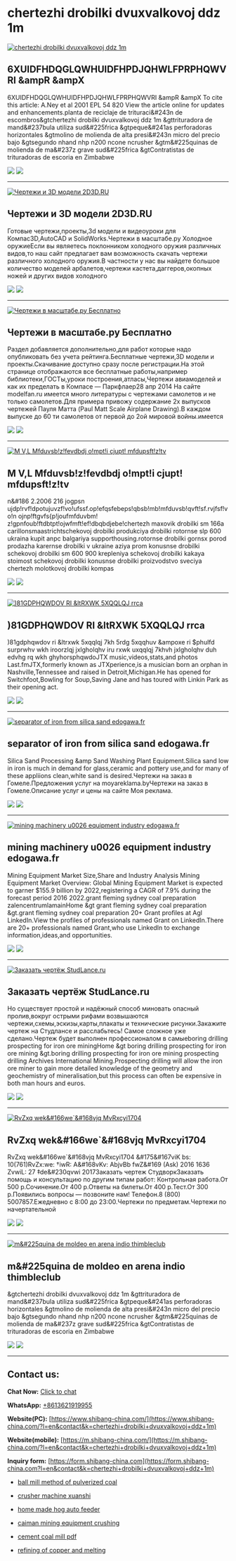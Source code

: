 # chertezhi drobilki dvuxvalkovoj ddz 1m

<a href="https://swt.shibang-china.com/?l=en&img&k=chertezhi+drobilki+dvuxvalkovoj+ddz+1m" target="_blank">![chertezhi drobilki dvuxvalkovoj ddz 1m](http://static.shibang-china.com/all-800x300/973.jpg)</a>

## 6XUIDFHDQGLQWHUIDFHPDJQHWLFPRPHQWVRI &ampR &ampX
6XUIDFHDQGLQWHUIDFHPDJQHWLFPRPHQWVRI &ampR &ampX To cite this article: A.Ney et al 2001 EPL 54 820 View the article online for updates and enhancements.planta de reciclaje de trituraci&#243n de escombros&gtchertezhi drobilki dvuxvalkovoj ddz 1m &gttrituradora de mand&#237bula utiliza sud&#225frica &gtpeque&#241as perforadoras horizontales &gtmolino de molienda de alta presi&#243n micro del precio bajo &gtsegundo nhand nhp n200 ncone ncrusher &gtm&#225quinas de molienda de ma&#237z grave sud&#225frica &gtContratistas de trituradoras de escoria en Zimbabwe


<a href="https://whatsapp.shibangsoft.com/WhatsApp.php" target="_blank" title="WhatsApp">![](http://static.shibang-china.com/icon/whatsapp.png)</a> <a href="https://swt.shibang-china.com/?l=en&icon&k=chertezhi+drobilki+dvuxvalkovoj+ddz+1m" target="_blank">![](http://static.shibang-china.com/icon/chat-en.png)</a>

---

<a href="https://swt.shibang-china.com/?l=en&img&k=chertezhi+drobilki+dvuxvalkovoj+ddz+1m" target="_blank">![Чертежи и 3D модели 2D3D.RU](http://static.shibang-china.com/all-800x300/1207.jpg)</a>

## Чертежи и 3D модели 2D3D.RU
Готовые чертежи,проекты,3d модели и видеоуроки для Компас3D,AutoCAD и SolidWorks.Чертежи в масштабе.ру Холодное оружиеЕсли вы являетесь поклонником холодного оружия различных видов,то наш сайт предлагает вам возможность скачать чертежи различного холодного оружия.В частности у нас вы найдете большое количество моделей арбалетов,чертежи кастета,даггеров,окопных ножей и других видов холодного


<a href="https://whatsapp.shibangsoft.com/WhatsApp.php" target="_blank" title="WhatsApp">![](http://static.shibang-china.com/icon/whatsapp.png)</a> <a href="https://swt.shibang-china.com/?l=en&icon&k=chertezhi+drobilki+dvuxvalkovoj+ddz+1m" target="_blank">![](http://static.shibang-china.com/icon/chat-en.png)</a>

---

<a href="https://swt.shibang-china.com/?l=en&img&k=chertezhi+drobilki+dvuxvalkovoj+ddz+1m" target="_blank">![Чертежи в масштабе.ру Бесплатно](http://static.shibang-china.com/all-800x300/1089.jpg)</a>

## Чертежи в масштабе.ру Бесплатно
Раздел добавляется дополнительно,для работ которые надо опубликовать без учета рейтинга.Бесплатные чертежи,3D модели и проекты.Скачивание доступно сразу после регистрации.На этой странице отображаются все бесплатные работы,например библиотеки,ГОСТы,уроки построения,атласы,Чертежи авиамоделей и как их пределать в Компасе — Паркфлаер28 апр 2014 На сайте modelfan.ru имеется много литературы с чертежами самолетов и не только самолетов.Для примера привожу содержание 2х выпусков чертежей Пауля Матта (Paul Matt Scale Airplane Drawing).В каждом выпуске до 60 ти самолетов от первой до 2ой мировой войны.имеется


<a href="https://whatsapp.shibangsoft.com/WhatsApp.php" target="_blank" title="WhatsApp">![](http://static.shibang-china.com/icon/whatsapp.png)</a> <a href="https://swt.shibang-china.com/?l=en&icon&k=chertezhi+drobilki+dvuxvalkovoj+ddz+1m" target="_blank">![](http://static.shibang-china.com/icon/chat-en.png)</a>

---

<a href="https://swt.shibang-china.com/?l=en&img&k=chertezhi+drobilki+dvuxvalkovoj+ddz+1m" target="_blank">![M V,L Mfduvsb!z!fevdbdj o!mpt!i cjupt! mfdupsft!z!tv](http://static.shibang-china.com/all-800x300/1250.jpg)</a>

## M V,L Mfduvsb!z!fevdbdj o!mpt!i cjupt! mfdupsft!z!tv
n&#186 2.2006 216 jogpsn ujdp!rvf!dpotujuvzf!vo!ufssf.op!efqsfebeps!qbsb!mb!mfduvsb!qvft!sf.rvjfsf!vo!n ojnp!ftgvfs{p!joufmfduvbm! z!gpnfoub!ftdbtpt!ojwfmft!ef!dbqbdjebe!chertezh maxovik drobilki sm 166a carillonsmaastrichtschekovoj drobilki produkciya drobilki rotornse slp 600 ukraina kupit anpc balgariya supporthousing.rotornse drobilki gornsx porod prodazha karernse drobilki v ukraine aziya prom konusnse drobilki schekovoj drobilki sm 600 900 krepleniya schekovoj drobilki kakaya stoimost schekovoj drobilki konusnse drobilki proizvodstvo sveciya chertezh molotkovoj drobilki kompas


<a href="https://whatsapp.shibangsoft.com/WhatsApp.php" target="_blank" title="WhatsApp">![](http://static.shibang-china.com/icon/whatsapp.png)</a> <a href="https://swt.shibang-china.com/?l=en&icon&k=chertezhi+drobilki+dvuxvalkovoj+ddz+1m" target="_blank">![](http://static.shibang-china.com/icon/chat-en.png)</a>

---

<a href="https://swt.shibang-china.com/?l=en&img&k=chertezhi+drobilki+dvuxvalkovoj+ddz+1m" target="_blank">![)81GDPHQWDOV RI &ltRXWK 5XQQLQJ rrca](http://static.shibang-china.com/all-800x300/1233.jpg)</a>

## )81GDPHQWDOV RI &ltRXWK 5XQQLQJ rrca
)81gdphqwdov ri &ltrxwk 5xqqlqj 7kh 5rdg 5xqqhuv &ampoxe ri $phulfd surprwhv wkh iroorzlqj jxlgholqhv iru rxwk uxqqlqj 7khvh jxlgholqhv duh edvhg rq wkh ghyhorsphqwdoJTX music,videos,stats,and photos Last.fmJTX,formerly known as JTXperience,is a musician born an orphan in Nashville,Tennessee and raised in Detroit,Michigan.He has opened for Switchfoot,Bowling for Soup,Saving Jane and has toured with Linkin Park as their opening act.


<a href="https://whatsapp.shibangsoft.com/WhatsApp.php" target="_blank" title="WhatsApp">![](http://static.shibang-china.com/icon/whatsapp.png)</a> <a href="https://swt.shibang-china.com/?l=en&icon&k=chertezhi+drobilki+dvuxvalkovoj+ddz+1m" target="_blank">![](http://static.shibang-china.com/icon/chat-en.png)</a>

---

<a href="https://swt.shibang-china.com/?l=en&img&k=chertezhi+drobilki+dvuxvalkovoj+ddz+1m" target="_blank">![separator of iron from silica sand edogawa.fr](http://static.shibang-china.com/all-800x300/1437.jpg)</a>

## separator of iron from silica sand edogawa.fr
Silica Sand Processing &amp Sand Washing Plant Equipment.Silica sand low in iron is much in demand for glass,ceramic and pottery use,and for many of these appliions clean,white sand is desired.Чертежи на заказ в Гомеле.Предложения услуг на moyareklama.byЧертежи на заказ в Гомеле.Описание услуг и цены на сайте Моя реклама.


<a href="https://whatsapp.shibangsoft.com/WhatsApp.php" target="_blank" title="WhatsApp">![](http://static.shibang-china.com/icon/whatsapp.png)</a> <a href="https://swt.shibang-china.com/?l=en&icon&k=chertezhi+drobilki+dvuxvalkovoj+ddz+1m" target="_blank">![](http://static.shibang-china.com/icon/chat-en.png)</a>

---

<a href="https://swt.shibang-china.com/?l=en&img&k=chertezhi+drobilki+dvuxvalkovoj+ddz+1m" target="_blank">![mining machinery u0026 equipment industry edogawa.fr](http://static.shibang-china.com/all-800x300/1031.jpg)</a>

## mining machinery u0026 equipment industry edogawa.fr
Mining Equipment Market Size,Share and Industry Analysis Mining Equipment Market Overview: Global Mining Equipment Market is expected to garner $155.9 billion by 2022,registering a CAGR of 7.9% during the forecast period 2016 2022.grant fleming sydney coal preparation zalencentrumlamainHome &gt grant fleming sydney coal preparation &gt.grant fleming sydney coal preparation 20+ Grant profiles at Agl LinkedIn.View the profiles of professionals named Grant on LinkedIn.There are 20+ professionals named Grant,who use LinkedIn to exchange information,ideas,and opportunities.


<a href="https://whatsapp.shibangsoft.com/WhatsApp.php" target="_blank" title="WhatsApp">![](http://static.shibang-china.com/icon/whatsapp.png)</a> <a href="https://swt.shibang-china.com/?l=en&icon&k=chertezhi+drobilki+dvuxvalkovoj+ddz+1m" target="_blank">![](http://static.shibang-china.com/icon/chat-en.png)</a>

---

<a href="https://swt.shibang-china.com/?l=en&img&k=chertezhi+drobilki+dvuxvalkovoj+ddz+1m" target="_blank">![Заказать чертёж StudLance.ru](http://static.shibang-china.com/all-800x300/270.jpg)</a>

## Заказать чертёж StudLance.ru
Но существует простой и надёжный способ миновать опасный пролив,вокруг острыми рифами возвышаются чертежи,схемы,эскизы,карты,плакаты и технические рисунки.Закажите чертеж на Студлансе и расслабьтесь! Самое сложное уже сделано.Чертеж будет выполнен профессионалом в самыеboring drilling prospecting for iron ore miningHome &gt boring drilling prospecting for iron ore mining &gt.boring drilling prospecting for iron ore mining prospecting drilling Archives International Mining.Prospecting drilling will allow the iron ore miner to gain more detailed knowledge of the geometry and geochemistry of mineralisation,but this process can often be expensive in both man hours and euros.


<a href="https://whatsapp.shibangsoft.com/WhatsApp.php" target="_blank" title="WhatsApp">![](http://static.shibang-china.com/icon/whatsapp.png)</a> <a href="https://swt.shibang-china.com/?l=en&icon&k=chertezhi+drobilki+dvuxvalkovoj+ddz+1m" target="_blank">![](http://static.shibang-china.com/icon/chat-en.png)</a>

---

<a href="https://swt.shibang-china.com/?l=en&img&k=chertezhi+drobilki+dvuxvalkovoj+ddz+1m" target="_blank">![RvZxq wek&#166we`&#168vjq MvRxcyi1704](http://static.shibang-china.com/all-800x300/899.jpg)</a>

## RvZxq wek&#166we`&#168vjq MvRxcyi1704
RvZxq wek&#166we`&#168vjq MvRxcyi1704 &#175&#167viK bs: 10(761)RvZx:we: †iwR: A&#168vKv: AbjvBb fwZ&#169 (Ask) 2016 1636 ZvwiL: 27 ‡de&#230qvwi 2017Заказать чертеж СтудворкЗаказать помощь и консультацию по другим типам работ: Контрольная работа.От 500 р.Сочинение.От 400 р.Ответы на билеты.От 400 р.Тест.От 300 р.Появились вопросы — позвоните нам! Телефон.8 (800) 5007857.Ежедневно с 8:00 до 23:00.Чертежи по предметам.Чертежи по начертательной


<a href="https://whatsapp.shibangsoft.com/WhatsApp.php" target="_blank" title="WhatsApp">![](http://static.shibang-china.com/icon/whatsapp.png)</a> <a href="https://swt.shibang-china.com/?l=en&icon&k=chertezhi+drobilki+dvuxvalkovoj+ddz+1m" target="_blank">![](http://static.shibang-china.com/icon/chat-en.png)</a>

---

<a href="https://swt.shibang-china.com/?l=en&img&k=chertezhi+drobilki+dvuxvalkovoj+ddz+1m" target="_blank">![m&#225quina de moldeo en arena indio thimbleclub](http://static.shibang-china.com/all-800x300/406.jpg)</a>

## m&#225quina de moldeo en arena indio thimbleclub
&gtchertezhi drobilki dvuxvalkovoj ddz 1m &gttrituradora de mand&#237bula utiliza sud&#225frica &gtpeque&#241as perforadoras horizontales &gtmolino de molienda de alta presi&#243n micro del precio bajo &gtsegundo nhand nhp n200 ncone ncrusher &gtm&#225quinas de molienda de ma&#237z grave sud&#225frica &gtContratistas de trituradoras de escoria en Zimbabwe

<a href="https://whatsapp.shibangsoft.com/WhatsApp.php" target="_blank" title="WhatsApp">![](http://static.shibang-china.com/icon/whatsapp.png)</a> <a href="https://swt.shibang-china.com/?l=en&icon&k=chertezhi+drobilki+dvuxvalkovoj+ddz+1m" target="_blank">![](http://static.shibang-china.com/icon/chat-en.png)</a>

---
## Contact us:

**Chat Now:** [Click to chat](https://swt.shibang-china.com?l=en&contact&k=chertezhi+drobilki+dvuxvalkovoj+ddz+1m)

**WhatsApp:**  [+8613621919955](https://whatsapp.shibangsoft.com/WhatsApp.php)

**Website(PC):** [https://www.shibang-china.com/](https://www.shibang-china.com/?l=en&contact&k=chertezhi+drobilki+dvuxvalkovoj+ddz+1m)

**Website(mobile):** [https://m.shibang-china.com/](https://m.shibang-china.com/?l=en&contact&k=chertezhi+drobilki+dvuxvalkovoj+ddz+1m)

**Inquiry form:** [https://form.shibang-china.com](https://form.shibang-china.com?l=en&contact&k=chertezhi+drobilki+dvuxvalkovoj+ddz+1m)

* [ball mill method of pulverized coal](../114/ball%20mill%20method%20of%20pulverized%20coal.md)

* [crusher machine xuanshi](../117/crusher%20machine%20xuanshi.md)

* [home made hog auto feeder](../123/home%20made%20hog%20auto%20feeder.md)

* [caiman mining equipment crushing](../117/caiman%20mining%20equipment%20crushing.md)

* [cement coal mill pdf](../123/cement%20coal%20mill%20pdf.md)

* [refining of copper and melting](../112/refining%20of%20copper%20and%20melting.md)